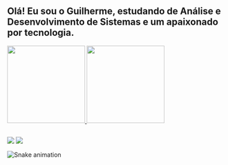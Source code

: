 ## Olá! Eu sou o Guilherme, estudando de Análise e Desenvolvimento de Sistemas e um apaixonado por tecnologia.
 <div>
  <a href="https://github.com/guilhermepedro">
  <img height="180em" src="https://github-readme-stats.vercel.app/api?username=guilhermepedro&show_icons=true&theme=dark&include_all_commits=true&count_private=true"/>
  <img height="180em" src="https://github-readme-stats.vercel.app/api/top-langs/?username=guilhermepedro&layout=compact&langs_count=7&theme=dark"/>
</div>
  
  ##
 
<div> 
  <a href="https://www.instagram.com/guilhermep_edro/" target="_blank"><img src="https://img.shields.io/badge/-Instagram-%23E4405F?style=for-the-badge&logo=instagram&logoColor=white" target="_blank"></a>
  <a href="https://www.linkedin.com/in/guilherme-pedro-46501b219/" target="_blank"><img src="https://img.shields.io/badge/-LinkedIn-%230077B5?style=for-the-badge&logo=linkedin&logoColor=white" target="_blank"></a> 
 
 ![Snake animation](https://github.com/guilhermepedro/blob/output/github-contribution-grid-snake.svg)
 
</div>
